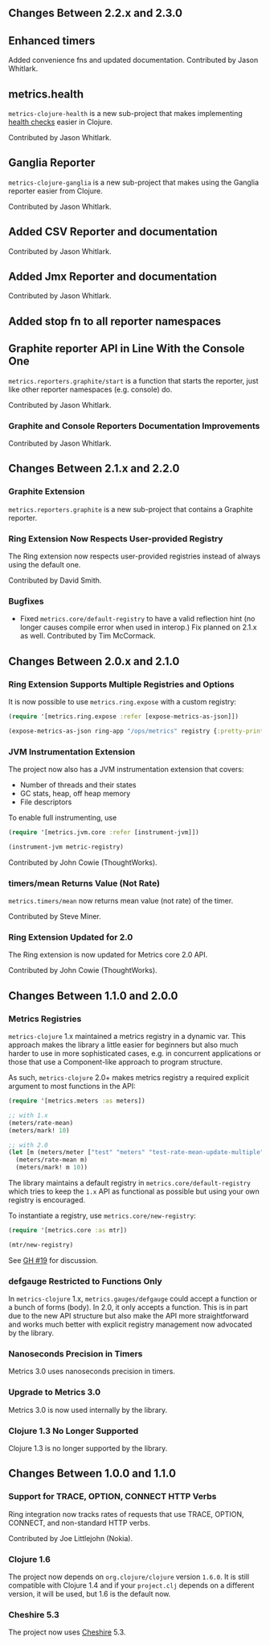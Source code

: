 ## Changes Between 2.2.x and 2.3.0

## Enhanced timers

Added convenience fns and updated documentation.
Contributed by Jason Whitlark.

## metrics.health

`metrics-clojure-health` is a new sub-project that makes implementing
[health checks](http://metrics.codahale.com/manual/healthchecks/) easier in Clojure.

Contributed by Jason Whitlark.

## Ganglia Reporter

`metrics-clojure-ganglia` is a new sub-project that makes using the Ganglia
reporter easier from Clojure.

Contributed by Jason Whitlark.

## Added CSV Reporter and documentation

Contributed by Jason Whitlark.

## Added Jmx Reporter and documentation

Contributed by Jason Whitlark.

## Added stop fn to all reporter namespaces

## Graphite reporter API in Line With the Console One

`metrics.reporters.graphite/start` is a function that starts the reporter,
just like other reporter namespaces (e.g. console) do.

Contributed by Jason Whitlark.

### Graphite and Console Reporters Documentation Improvements

Contributed by Jason Whitlark.

## Changes Between 2.1.x and 2.2.0

### Graphite Extension

`metrics.reporters.graphite` is a new sub-project that contains
a Graphite reporter.


### Ring Extension Now Respects User-provided Registry

The Ring extension now respects user-provided registries
instead of always using the default one.

Contributed by David Smith.

### Bugfixes

- Fixed `metrics.core/default-registry` to have a valid reflection
  hint (no longer causes compile error when used in interop.) Fix
  planned on 2.1.x as well. Contributed by Tim McCormack.


## Changes Between 2.0.x and 2.1.0

### Ring Extension Supports Multiple Registries and Options

It is now possible to use `metrics.ring.expose` with a custom
registry:

``` clojure
(require '[metrics.ring.expose :refer [expose-metrics-as-json]])

(expose-metrics-as-json ring-app "/ops/metrics" registry {:pretty-print? true})
```

### JVM Instrumentation Extension

The project now also has a JVM instrumentation extension that covers:

 * Number of threads and their states
 * GC stats, heap, off heap memory
 * File descriptors

To enable full instrumenting, use

``` clojure
(require '[metrics.jvm.core :refer [instrument-jvm]])

(instrument-jvm metric-registry)
```

Contributed by John Cowie (ThoughtWorks).


### timers/mean Returns Value (Not Rate)

`metrics.timers/mean` now returns mean value (not rate)
of the timer.

Contributed by Steve Miner.


### Ring Extension Updated for 2.0

The Ring extension is now updated for Metrics core 2.0 API.

Contributed by John Cowie (ThoughtWorks).


## Changes Between 1.1.0 and 2.0.0

### Metrics Registries

`metrics-clojure` 1.x maintained a metrics registry in a dynamic var.
This approach makes the library a little easier for beginners but
also much harder to use in more sophisticated cases, e.g. in concurrent
applications or those that use a Component-like approach to
program structure.

As such, `metrics-clojure` 2.0+ makes metrics registry a required
explicit argument to most functions in the API:

``` clojure
(require '[metrics.meters :as meters])

;; with 1.x
(meters/rate-mean)
(meters/mark! 10)

;; with 2.0
(let [m (meters/meter ["test" "meters" "test-rate-mean-update-multiple"])]
  (meters/rate-mean m)
  (meters/mark! m 10))
```

The library maintains a default registry in `metrics.core/default-registry`
which tries to keep the `1.x` API as functional as possible but using
your own registry is encouraged.

To instantiate a registry, use `metrics.core/new-registry`:

``` clojure
(require '[metrics.core :as mtr])

(mtr/new-registry)
```

See [GH #19](https://github.com/sjl/metrics-clojure/issues/19) for
discussion.

### defgauge Restricted to Functions Only

In `metrics-clojure` 1.x, `metrics.gauges/defgauge` could accept
a function or a bunch of forms (body). In 2.0, it only accepts
a function. This is in part due to the new API structure but also
make the API more straightforward and works much better with explicit
registry management now advocated by the library.


### Nanoseconds Precision in Timers

Metrics 3.0 uses nanoseconds precision in timers.


### Upgrade to Metrics 3.0

Metrics 3.0 is now used internally by the library.

### Clojure 1.3 No Longer Supported

Clojure 1.3 is no longer supported by the library.


## Changes Between 1.0.0 and 1.1.0

### Support for TRACE, OPTION, CONNECT HTTP Verbs

Ring integration now tracks rates of requests that use TRACE, OPTION,
CONNECT, and non-standard HTTP verbs.

Contributed by Joe Littlejohn (Nokia).


### Clojure 1.6

The project now depends on `org.clojure/clojure` version `1.6.0`. It is
still compatible with Clojure 1.4 and if your `project.clj` depends on
a different version, it will be used, but 1.6 is the default now.

### Cheshire 5.3

The project now uses [Cheshire](https://github.com/dakrone/cheshire) 5.3.
